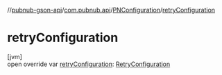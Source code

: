 //[pubnub-gson-api](../../../index.md)/[com.pubnub.api](../index.md)/[PNConfiguration](index.md)/[retryConfiguration](retry-configuration.md)

# retryConfiguration

[jvm]\
open override var [retryConfiguration](retry-configuration.md): [RetryConfiguration](../../../../../pubnub-core/pubnub-core-api/pubnub-core-api/com.pubnub.api.retry/-retry-configuration/index.md)
